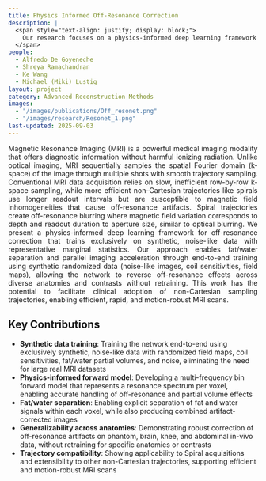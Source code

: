 ```yaml
---
title: Physics Informed Off-Resonance Correction
description: |
  <span style="text-align: justify; display: block;">
    Our research focuses on a physics-informed deep learning framework that corrects off-resonance artifacts in non-Cartesian MRI trajectories by training exclusively on synthetic noise-like data, enabling efficient spiral imaging without the blurring effects caused by magnetic field inhomogeneities.
  </span>
people:
  - Alfredo De Goyeneche
  - Shreya Ramachandran
  - Ke Wang
  - Michael (Miki) Lustig
layout: project
category: Advanced Reconstruction Methods
images:
  - "/images/publications/Off_resonet.png"
  - "/images/research/Resonet_1.png"
last-updated: 2025-09-03
---
```


<p style="text-align: justify;">
Magnetic Resonance Imaging (MRI) is a powerful medical imaging modality that offers diagnostic information without harmful ionizing radiation. Unlike optical imaging, MRI sequentially samples the spatial Fourier domain (k-space) of the image through multiple shots with smooth trajectory sampling. Conventional MRI data acquisition relies on slow, inefficient row-by-row k-space sampling, while more efficient non-Cartesian trajectories like spirals use longer readout intervals but are susceptible to magnetic field inhomogeneities that cause off-resonance artifacts. Spiral trajectories create off-resonance blurring where magnetic field variation corresponds to depth and readout duration to aperture size, similar to optical blurring. We present a physics-informed deep learning framework for off-resonance correction that trains exclusively on synthetic, noise-like data with representative marginal statistics. Our approach enables fat/water separation and parallel imaging acceleration through end-to-end training using synthetic randomized data (noise-like images, coil sensitivities, field maps), allowing the network to reverse off-resonance effects across diverse anatomies and contrasts without retraining. This work has the potential to facilitate clinical adoption of non-Cartesian sampling trajectories, enabling efficient, rapid, and motion-robust MRI scans.</p>


## Key Contributions

- **Synthetic data training**: Training the network end-to-end using exclusively synthetic, noise-like data with randomized field maps, coil sensitivities, fat/water partial volumes, and noise, eliminating the need for large real MRI datasets
- **Physics-informed forward model**: Developing a multi-frequency bin forward model that represents a resonance spectrum per voxel, enabling accurate handling of off-resonance and partial volume effects
- **Fat/water separation**: Enabling explicit separation of fat and water signals within each voxel, while also producing combined artifact-corrected images
- **Generalizability across anatomies**: Demonstrating robust correction of off-resonance artifacts on phantom, brain, knee, and abdominal in-vivo data, without retraining for specific anatomies or contrasts
- **Trajectory compatibility**: Showing applicability to Spiral acquisitions and extensibility to other non-Cartesian trajectories, supporting efficient and motion-robust MRI scans